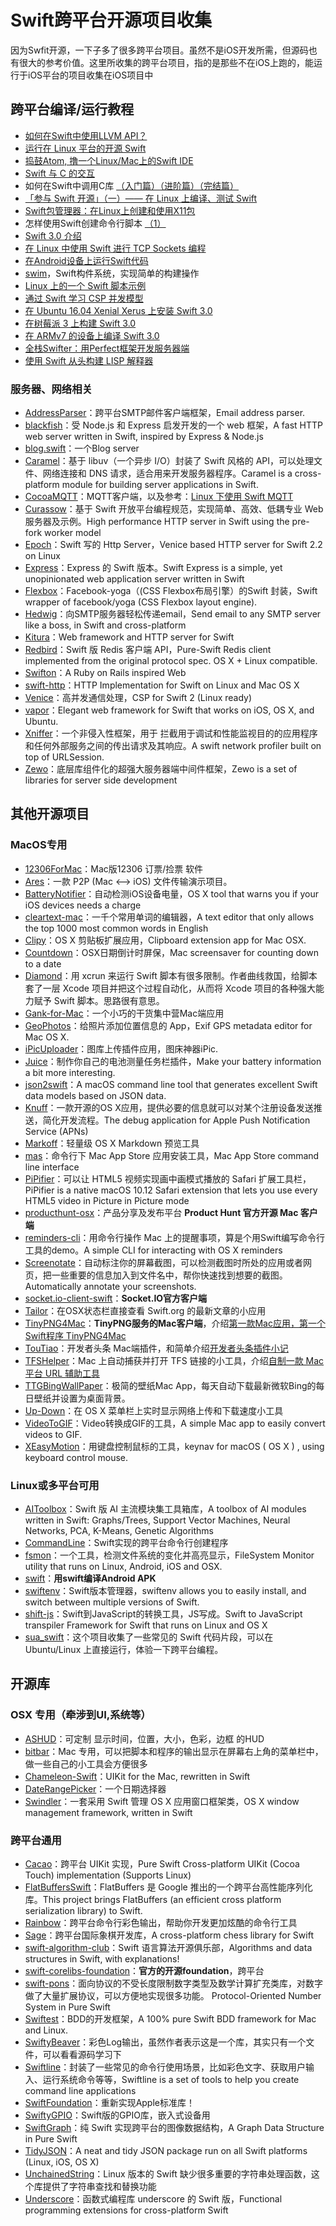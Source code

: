 # Swift跨平台开源项目收集
因为Swfit开源，一下子多了很多跨平台项目。虽然不是iOS开发所需，但源码也有很大的参考价值。这里所收集的跨平台项目，指的是那些不在iOS上跑的，能运行于iOS平台的项目收集在iOS项目中

## 跨平台编译/运行教程
- [如何在Swift中使用LLVM API？][1]
- [运行在 Linux 平台的开源 Swift][2]
- [捣鼓Atom, 撸一个Linux/Mac上的Swift IDE][3]
- [Swift 与 C 的交互][4]
- 如何在Swift中调用C库 [（入门篇）][5][（进阶篇）][6][（完结篇）][7]
- [「参与 Swift 开源」（一）—— 在 Linux 上编译、测试 Swift][8]
- [Swift包管理器：在Linux上创建和使用X11包][9]
- 怎样使用Swift创建命令行脚本 [（1）][10]
- [Swift 3.0 介绍][11]
- [在 Linux 中使用 Swift 进行 TCP Sockets 编程][12]
- [在Android设备上运行Swift代码][13]
- [swim][14]，Swift构件系统，实现简单的构建操作
- [Linux 上的一个 Swift 脚本示例][15]
- [通过 Swift 学习 CSP 并发模型][16]
- [在 Ubuntu 16.04 Xenial Xerus 上安装 Swift 3.0][17]
- [在树莓派 3 上构建 Swift 3.0][18]
- [在 ARMv7 的设备上编译 Swift 3.0][19]
- [全栈Swifter：用Perfect框架开发服务器端][20]
- [使用 Swift 从头构建 LISP 解释器][21]

### 服务器、网络相关
- [AddressParser][22]：跨平台SMTP邮件客户端框架，Email address parser.
- [blackfish][23]：受 Node.js 和 Express 启发开发的一个 web 框架，A fast HTTP web server written in Swift, inspired by Express & Node.js
- [blog.swift][24]：一个Blog server
- [Caramel][25]：基于 libuv（一个异步 I/O）封装了 Swift 风格的 API，可以处理文件、网络连接和 DNS 请求，适合用来开发服务器程序。Caramel is a cross-platform module for building server applications in Swift.
- [CocoaMQTT][26]：MQTT客户端，以及参考：[Linux 下使用 Swift MQTT][27]
- [Curassow][28]：基于 Swift 开放平台编程规范，实现简单、高效、低耦专业 Web 服务器及示例。High performance HTTP server in Swift using the pre-fork worker model
- [Epoch][29]：Swift 写的 Http Server，Venice based HTTP server for Swift 2.2 on Linux
- [Express][30]：Express 的 Swift 版本。Swift Express is a simple, yet unopinionated web application server written in Swift
- [Flexbox][31]：Facebook-yoga（(CSS Flexbox布局引擎）的Swift 封装，Swift wrapper of facebook/yoga (CSS Flexbox layout engine).
- [Hedwig][32]：向SMTP服务器轻松传递email，Send email to any SMTP server like a boss, in Swift and cross-platform
- [Kitura][33]：Web framework and HTTP server for Swift
- [Redbird][34]：Swift 版 Redis 客户端 API，Pure-Swift Redis client implemented from the original protocol spec. OS X + Linux compatible.
- [Swifton][35]：A Ruby on Rails inspired Web 
- [swift-http][36]：HTTP Implementation for Swift on Linux and Mac OS X
- [Venice][37]：高并发通信处理，CSP for Swift 2 (Linux ready)
- [vapor][38]：Elegant web framework for Swift that works on iOS, OS X, and Ubuntu.
- [Xniffer][39]：一个非侵入性框架，用于 拦截用于调试和性能监视目的的应用程序和任何外部服务之间的传出请求及其响应。A swift network profiler built on top of URLSession.
- [Zewo][40]：底层库组件化的超强大服务器端中间件框架，Zewo is a set of libraries for server side development

## 其他开源项目
### MacOS专用
- [12306ForMac][41]：Mac版12306 订票/捡票 软件
- [Ares][42]：一款 P2P (Mac \<–\> iOS) 文件传输演示项目。
- [BatteryNotifier][43]：自动检测iOS设备电量，OS X tool that warns you if your iOS devices needs a charge
- [cleartext-mac][44]：一千个常用单词的编辑器，A text editor that only allows the top 1000 most common words in English
- [Clipy][45]：OS X 剪贴板扩展应用，Clipboard extension app for Mac OSX. 
- [Countdown][46]：OSX日期倒计时屏保，Mac screensaver for counting down to a date
- [Diamond][47]：用 xcrun 来运行 Swift 脚本有很多限制。作者曲线救国，给脚本套了一层 Xcode 项目并把这个过程自动化，从而将 Xcode 项目的各种强大能力赋予 Swift 脚本。思路很有意思。
- [Gank-for-Mac][48]：一个小巧的干货集中营Mac端应用
- [GeoPhotos][49]：给照片添加位置信息的 App，Exif GPS metadata editor for Mac OS X.
- [iPicUploader][50]：图库上传插件应用，图床神器iPic.
- [Juice][51]：制作你自己的电池测量任务栏插件，Make your battery information a bit more interesting.
- [json2swift][52]：A macOS command line tool that generates excellent Swift data models based on JSON data.
- [Knuff][53]：一款开源的OS X应用，提供必要的信息就可以对某个注册设备发送推送，简化开发流程。The debug application for Apple Push Notification Service (APNs)
- [Markoff][54]：轻量级 OS X Markdown 预览工具
- [mas][55]：命令行下 Mac App Store 应用安装工具，Mac App Store command line interface
- [PiPifier][56]：可以让 HTML5 视频实现画中画模式播放的 Safari 扩展工具栏，PiPifier is a native macOS 10.12 Safari extension that lets you use every HTML5 video in Picture in Picture mode
- [producthunt-osx][57]：产品分享及发布平台 **Product Hunt 官方开源 Mac 客户端**
- [reminders-cli][58]：用命令行操作 Mac 上的提醒事项，算是个用Swift编写命令行工具的demo。A simple CLI for interacting with OS X reminders
- [Screenotate][59]：自动标注你的屏幕截图，可以检测截图时所处的应用或者网页，把一些重要的信息加入到文件名中，帮你快速找到想要的截图。Automatically annotate your screenshots.
- [socket.io-client-swift][60]：**Socket.IO官方客户端**
- [Tailor][61]：在OSX状态栏直接查看 Swift.org 的最新文章的小应用
- [TinyPNG4Mac][62]：**TinyPNG服务的Mac客户端**，介绍[第一款Mac应用，第一个Swift程序 TinyPNG4Mac][63]
- [TouTiao][64]：开发者头条 Mac端插件，和简单介绍[开发者头条插件小记][65]
- [TFSHelper][66]：Mac 上自动捕获并打开 TFS 链接的小工具，介绍[自制一款 Mac 平台 URL 辅助工具][67]
- [TTGBingWallPaper][68]：极简的壁纸Mac App，每天自动下载最新微软Bing的每日壁纸并设置为桌面背景。
- [Up-Down][69]：在 OS X 菜单栏上实时显示网络上传和下载速度小工具
- [VideoToGIF][70]：Video转换成GIF的工具，A simple Mac app to easily convert videos to GIF.
- [XEasyMotion][71]：用键盘控制鼠标的工具，keynav for macOS ( OS X ) , using keyboard control mouse.

### Linux或多平台可用
- [AIToolbox][72]：Swift 版 AI 主流模块集工具箱库，A toolbox of AI modules written in Swift: Graphs/Trees, Support Vector Machines, Neural Networks, PCA, K-Means, Genetic Algorithms
- [CommandLine][73]：Swift实现的跨平台命令行创建程序
- [fsmon][74]：一个工具，检测文件系统的变化并高亮显示，FileSystem Monitor utility that runs on Linux, Android, iOS and OSX.
- [swift][75]：**用swift编译Android APK**
- [swiftenv][76]：Swift版本管理器，swiftenv allows you to easily install, and switch between multiple versions of Swift.
- [shift-js][77]：Swift到JavaScript的转换工具，JS写成。Swift to JavaScript transpiler Framework for Swift that runs on Linux and OS X
- [sua\_swift][78]：这个项目收集了一些常见的 Swift 代码片段，可以在 Ubuntu/Linux 上直接运行，体验一下跨平台编程。

## 开源库
### OSX 专用（牵涉到UI,系统等）
- [ASHUD][79]：可定制 显示时间，位置，大小，色彩，边框 的HUD
- [bitbar][80]：Mac 专用，可以把脚本和程序的输出显示在屏幕右上角的菜单栏中，做一些自己的小工具会方便很多
 - [Chameleon-Swift][81]：UIKit for the Mac, rewritten in Swift
- [DateRangePicker][82]：一个日期选择器
- [Swindler][83]：一套采用 Swift 管理 OS X 应用窗口框架类，OS X window management framework, written in Swift

### 跨平台通用
- [Cacao][84]：跨平台 UIKit 实现，Pure Swift Cross-platform UIKit (Cocoa Touch) implementation (Supports Linux)
- [FlatBuffersSwift][85]：FlatBuffers 是 Google 推出的一个跨平台高性能序列化库。This project brings FlatBuffers (an efficient cross platform serialization library) to Swift.
- [Rainbow][86]：跨平台命令行彩色输出，帮助你开发更加炫酷的命令行工具
- [Sage][87]：跨平台国际象棋开发库，A cross-platform chess library for Swift
- [swift-algorithm-club][88]：Swift 语言算法开源俱乐部，Algorithms and data structures in Swift, with explanations!
- [swift-corelibs-foundation][89]：**官方的开源foundation**，跨平台
- [swift-pons][90]：面向协议的不受长度限制数字类型及数学计算扩充类库，对数字做了大量扩展协议，可以方便地实现很多功能。 Protocol-Oriented Number System in Pure Swift
- [Swiftest][91]：BDD的开发框架，A 100% pure Swift BDD framework for Mac and Linux.
- [SwiftyBeaver][92]：彩色Log输出，虽然作者表示这是一个库，其实只有一个文件，可以看看源码学习下
- [Swiftline][93]：封装了一些常见的命令行使用场景，比如彩色文字、获取用户输入、运行系统命令等等，Swiftline is a set of tools to help you create command line applications
- [SwiftFoundation][94]：重新实现Apple标准库！
- [SwiftyGPIO][95]：Swift版的GPIO库，嵌入式设备用
- [SwiftGraph][96]：纯 Swift 实现跨平台的图像数据结构，A Graph Data Structure in Pure Swift
- [TidyJSON][97]：A neat and tidy JSON package run on all Swift platforms (Linux, iOS, OS X)
- [UnchainedString][98]：Linux 版本的 Swift 缺少很多重要的字符串处理函数，这个库提供了字符串查找和替换功能
- [Underscore][99]：函数式编程库 underscore 的 Swift 版，Functional programming extensions for cross-platform Swift

[1]:	http://www.csdn.net/article/2015-12-07/2826407-Swift
[2]:	http://swiftcafe.io/2015/12/11/swift-linux/ "运行在 Linux 平台的开源 Swift"
[3]:	http://ios.dog/simple-swift-ide-on-atom/ "[翻译]捣鼓Atom, 撸一个Linux/Mac上的Swift IDE"
[4]:	https://realm.io/cn/news/pragma-chris-eidhof-swift-c/ "Swift 与 C 的交互"
[5]:	http://hearrain.com/2015/12/850 "如何在Swift中调用C库（入门篇）"
[6]:	http://hearrain.com/2016/01/853 "如何在Swift中调用C库（进阶篇）"
[7]:	http://hearrain.com/2016/01/855 "如何在Swift中调用C库（完结篇）"
[8]:	https://autolayout.club/2016/01/01/%E3%80%8C%E5%8F%82%E4%B8%8E-Swift-%E5%BC%80%E6%BA%90%E3%80%8D%EF%BC%88%E4%B8%80%EF%BC%89%E2%80%94%E2%80%94-%E5%9C%A8-Linux-%E4%B8%8A%E7%BC%96%E8%AF%91%E3%80%81%E6%B5%8B%E8%AF%95-Swift/ "「参与 Swift 开源」（一）—— 在 Linux 上编译、测试 Swift"
[9]:	http://swift.gg/2016/01/13/swift-ubuntu-x11-window-app/ "Swift包管理器：在Linux上创建和使用X11包"
[10]:	http://www.cocoachina.com/swift/20160121/14966.html
[11]:	http://swift.gg/2016/02/25/introducing-swift-3-0/ "Swift 3.0 介绍"
[12]:	http://swift.gg/2016/03/01/tcp-sockets-with-swift-on-linux/ "在 Linux 中使用 Swift 进行 TCP Sockets 编程"
[13]:	https://segmentfault.com/a/1190000004961116 "在Android设备上运行Swift代码"
[14]:	https://github.com/kylef/swim "swim"
[15]:	http://swift.gg/2016/07/12/an-example-of-scripting-with-swift-on-linux/ "Linux 上的一个 Swift 脚本示例"
[16]:	http://fengjian0106.github.io/2016/04/10/CSP-Concurrency-Patterns-In-Swift/ "通过 Swift 学习 CSP 并发模型"
[17]:	http://swift.gg/2016/07/19/swift-3-0-for-ubuntu-16-04-xenial-xerus/ "在 Ubuntu 16.04 Xenial Xerus 上安装 Swift 3.0"
[18]:	http://swift.gg/2016/08/29/building-swift-3-0-on-a-raspberry-pi-3/ "在树莓派 3 上构建 Swift 3.0"
[19]:	http://swift.gg/2016/10/27/building-swift-3-0-on-an-armv7-system/ "在 ARMv7 的设备上编译 Swift 3.0"
[20]:	http://blog.talisk.cn/blog/2016/11/08/Perfect-Swifter/
[21]:	http://swift.gg/2017/03/08/building-a-lisp-from-scratch-with-swift/ "使用 Swift 从头构建 LISP 解释器"
[22]:	https://github.com/onevcat/AddressParser "AddressParser"
[23]:	https://github.com/elliottminns/blackfish "blackfish"
[24]:	https://github.com/lexrus/blog.swift "blog.swift"
[25]:	https://github.com/CaramelForSwift/Caramel "Caramel"
[26]:	https://github.com/emqtt/CocoaMQTT "CocoaMQTT"
[27]:	http://swift.gg/2016/07/01/mqtt-with-swift-on-linux/ "Linux 下使用 Swift MQTT"
[28]:	https://github.com/kylef/Curassow "Curassow"
[29]:	https://github.com/Zewo/Epoch "Epoch"
[30]:	https://github.com/crossroadlabs/Express "Express"
[31]:	https://github.com/inamiy/Flexbox "Flexbox"
[32]:	https://github.com/onevcat/Hedwig "Hedwig"
[33]:	https://github.com/IBM-Swift/Kitura "Kitura"
[34]:	https://github.com/czechboy0/Redbird "Redbird"
[35]:	https://github.com/necolt/Swifton "Swifton"
[36]:	https://github.com/huytd/swift-http "swift-http"
[37]:	https://github.com/Zewo/Venice "Venice"
[38]:	https://github.com/tannernelson/vapor "vapor"
[39]:	https://github.com/xmartlabs/Xniffer "Xniffer"
[40]:	https://github.com/Zewo/Zewo "Zewo"
[41]:	https://github.com/fancymax/12306ForMac "12306ForMac"
[42]:	https://github.com/indragiek/Ares "Ares"
[43]:	https://github.com/Kalvin126/BatteryNotifier
[44]:	https://github.com/mortenjust/cleartext-mac "cleartext-mac"
[45]:	https://github.com/Clipy/Clipy "Clipy"
[46]:	https://github.com/soffes/Countdown "Countdown"
[47]:	https://github.com/johnno1962/Diamond "Diamond"
[48]:	https://github.com/hujiaweibujidao/Gank-for-Mac "Gank-for-Mac"
[49]:	https://github.com/mcxiaoke/GeoPhotos "GeoPhotos"
[50]:	https://github.com/toolinbox/iPicUploader "iPicUploader"
[51]:	https://github.com/brianmichel/Juice "Juice"
[52]:	https://github.com/ijoshsmith/json2swift "json2swift"
[53]:	https://github.com/KnuffApp/Knuff "Knuff"
[54]:	https://github.com/thoughtbot/Markoff "Markoff"
[55]:	https://github.com/argon/mas "mas"
[56]:	https://github.com/arnoappenzeller/PiPifier "PiPifier"
[57]:	https://github.com/producthunt/producthunt-osx "producthunt-osx"
[58]:	https://github.com/keith/reminders-cli "reminders-cli"
[59]:	https://github.com/osnr/Screenotate "Screenotate"
[60]:	https://github.com/socketio/socket.io-client-swift "socket.io-client-swift"
[61]:	https://github.com/kimar/Tailor "Tailor"
[62]:	https://github.com/kyleduo/TinyPNG4Mac "TinyPNG4Mac"
[63]:	http://blog.kyleduo.com/2016/07/01/160701-tinypng4mac/
[64]:	https://github.com/judi0713/TouTiao "TouTiao"
[65]:	http://walkginkgo.com/ios/2016/05/04/Toutiao.html
[66]:	https://github.com/yulingtianxia/TFSHelper "TFSHelper"
[67]:	http://yulingtianxia.com/blog/2016/02/27/TFSHelper/ "自制一款 Mac 平台 URL 辅助工具"
[68]:	https://github.com/zekunyan/TTGBingWallPaper "TTGBingWallPaper"
[69]:	https://github.com/gjiazhe/Up-Down "Up-Down"
[70]:	https://github.com/BalestraPatrick/VideoToGIF "VideoToGIF"
[71]:	https://github.com/h2ero/XEasyMotion "XEasyMotion"
[72]:	https://github.com/KevinCoble/AIToolbox "AIToolbox"
[73]:	https://github.com/jatoben/CommandLine "CommandLine"
[74]:	https://github.com/nowsecure/fsmon "fsmon"
[75]:	https://github.com/SwiftAndroid/swift "swift"
[76]:	https://github.com/kylef/swiftenv "swiftenv"
[77]:	https://github.com/shift-js/shift-js "shift-js"
[78]:	https://github.com/jpedrosa/sua_swift "sua_swift"
[79]:	https://github.com/antscript/ASHUD "ASHUD"
[80]:	https://github.com/matryer/bitbar "bitbar"
[81]:	https://github.com/unifiedh/Chameleon-Swift "Chameleon-Swift"
[82]:	https://github.com/MrMage/DateRangePicker "DateRangePicker"
[83]:	https://github.com/tmandry/Swindler "Swindler"
[84]:	https://github.com/PureSwift/Cacao "Cacao"
[85]:	https://github.com/mzaks/FlatBuffersSwift "FlatBuffersSwift"
[86]:	https://github.com/onevcat/Rainbow "Rainbow"
[87]:	https://github.com/nvzqz/Sage "Sage"
[88]:	https://github.com/hollance/swift-algorithm-club "swift-algorithm-club"
[89]:	https://github.com/apple/swift-corelibs-foundation "swift-corelibs-foundation"
[90]:	https://github.com/dankogai/swift-pons "swift-pons"
[91]:	https://github.com/bppr/Swiftest "Swiftest"
[92]:	https://github.com/skreutzberger/SwiftyBeaver "SwiftyBeaver"
[93]:	https://github.com/Swiftline/Swiftline "Swiftline"
[94]:	https://github.com/PureSwift/SwiftFoundation "SwiftFoundation"
[95]:	https://github.com/uraimo/SwiftyGPIO "SwiftyGPIO"
[96]:	https://github.com/davecom/SwiftGraph "SwiftGraph"
[97]:	https://github.com/benloong/TidyJSON "TidyJSON"
[98]:	https://github.com/dunkelstern/UnchainedString "UnchainedString"
[99]:	https://github.com/JakeLin/Underscore "Underscore"